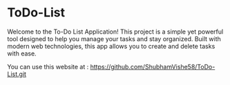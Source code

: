 # ToDo-List
Welcome to the To-Do List Application! This project is a simple yet powerful tool designed to help you manage your tasks and stay organized. Built with modern web technologies, this app allows you to create and delete tasks with ease.



You can use this website at : https://github.com/ShubhamVishe58/ToDo-List.git
